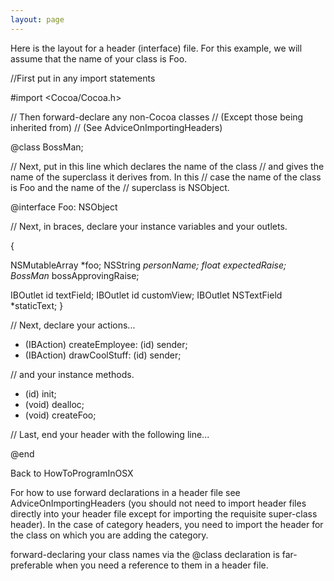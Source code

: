```yaml
---
layout: page
---
```


Here is the layout for a header (interface) file.  For this example, we will assume that the name of your class is Foo.

    
//First put in any import statements

#import <Cocoa/Cocoa.h>

// Then forward-declare any non-Cocoa classes
// (Except those being inherited from)
// (See AdviceOnImportingHeaders)

@class BossMan;

// Next, put in this line which declares the name of the class
// and gives the name of the superclass it derives from.  In this
// case the name of the class is Foo and the name of the
// superclass is NSObject.

@interface Foo: NSObject

// Next, in braces, declare your instance variables and your outlets.

{

   NSMutableArray   *foo;
   NSString         *personName;
   float            expectedRaise;
   BossMan*         bossApprovingRaise;

   IBOutlet id          textField;
   IBOutlet id          customView;
   IBOutlet NSTextField *staticText;
}

// Next, declare your actions...

- (IBAction) createEmployee: (id) sender;
- (IBAction) drawCoolStuff: (id) sender;

// and your instance methods.

- (id) init;
- (void) dealloc;
- (void) createFoo;

// Last, end your header with the following line...

@end


Back to HowToProgramInOSX

For how to use forward declarations in a header file see AdviceOnImportingHeaders
(you should not need to import header files directly into your header file except for importing
the requisite super-class header). In the case of category headers, you need to
import the header for the class on which you are adding the category.

forward-declaring your class names via the     @class declaration is far-preferable when you
need a reference to them in a header file.
